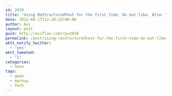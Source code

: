 ```yaml
---
id: 2038
title: 'Using ReStructuredText for the first time. Do not like. Also: Yet Another Markup Language. (Damn you, YAML.)'
date: 2012-08-17T12:28:22+00:00
author: Avi
layout: post
guid: http://aviflax.com/?p=2038
permalink: /post/using-restructuredtext-for-the-first-time-do-not-like-also-yet-another-markup-language-damn-you-yaml/
aktt_notify_twitter:
  - 'yes'
aktt_tweeted:
  - "1"
categories:
  - none
tags:
  - geek
  - markup
  - Tech
---
```

